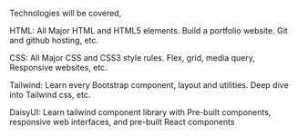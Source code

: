 Technologies will be covered,

HTML:
All Major HTML and HTML5 elements. Build a portfolio website. Git and github hosting, etc.

CSS:
All Major CSS and CSS3 style rules. Flex, grid, media query, Responsive websites, etc.

Tailwind:
Learn every Bootstrap component, layout and utilities. Deep dive into Tailwind css, etc.

DaisyUI:
Learn tailwind component  library with Pre-built components, responsive web interfaces, and pre-built React components
